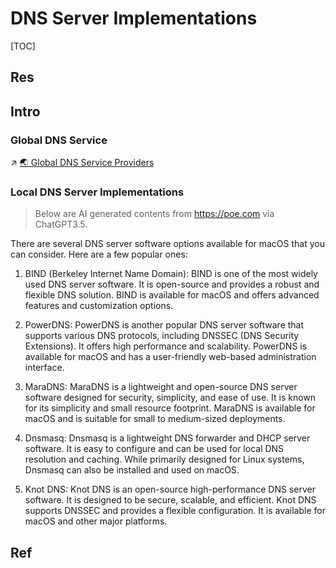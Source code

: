 # DNS Server Implementations

[TOC]



## Res


## Intro
### Global DNS Service
↗ [🌏 Global DNS Service Providers](🌏%20Global%20DNS%20Service%20Providers.md)

### Local DNS Server Implementations
> Below are AI generated contents from https://poe.com via ChatGPT3.5.

There are several DNS server software options available for macOS that you can consider. Here are a few popular ones:
1. BIND (Berkeley Internet Name Domain): BIND is one of the most widely used DNS server software. It is open-source and provides a robust and flexible DNS solution. BIND is available for macOS and offers advanced features and customization options.

2. PowerDNS: PowerDNS is another popular DNS server software that supports various DNS protocols, including DNSSEC (DNS Security Extensions). It offers high performance and scalability. PowerDNS is available for macOS and has a user-friendly web-based administration interface.

3. MaraDNS: MaraDNS is a lightweight and open-source DNS server software designed for security, simplicity, and ease of use. It is known for its simplicity and small resource footprint. MaraDNS is available for macOS and is suitable for small to medium-sized deployments.

4. Dnsmasq: Dnsmasq is a lightweight DNS forwarder and DHCP server software. It is easy to configure and can be used for local DNS resolution and caching. While primarily designed for Linux systems, Dnsmasq can also be installed and used on macOS.

5. Knot DNS: Knot DNS is an open-source high-performance DNS server software. It is designed to be secure, scalable, and efficient. Knot DNS supports DNSSEC and provides a flexible configuration. It is available for macOS and other major platforms.



## Ref

